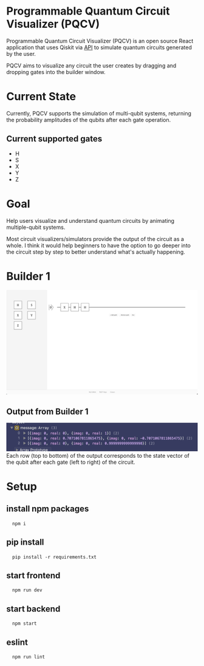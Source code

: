 # Programmable Quantum Circuit Visualizer (PQCV)
Programmable Quantum Circuit Visualizer (PQCV) is an open source React application that uses Qiskit via [API]() to simulate quantum circuits generated by the user.

PQCV aims to visualize any circuit the user creates by dragging and dropping gates into the builder window.

# Current State
Currently, PQCV supports the simulation of multi-qubit systems, returning the probability amplitudes of the qubits after each gate operation.

## Current supported gates
- H
- S
- X
- Y
- Z

# Goal
Help users visualize and understand quantum circuits by animating multiple-qubit systems.

Most circuit visualizers/simulators provide the output of the circuit as a whole. I think it would help beginners to have the option to go deeper into the circuit step by step to better understand what's actually happening.

# Builder 1
![builderWindow](/assets/builderwindowgates.png)
## Output from Builder 1
![output](assets/output.png)
Each row (top to bottom) of the output corresponds to the state vector of the qubit after each gate (left to right) of the circuit.

# Setup
## install npm packages
<pre> <code> npm i </code> </pre>

## pip install
<pre> <code> pip install -r requirements.txt </code> </pre>

## start frontend
<pre> <code> npm run dev </code> </pre>

## start backend
<pre> <code> npm start </code> </pre>

## eslint
<pre> <code> npm run lint </code> </pre>

